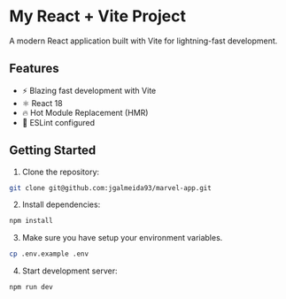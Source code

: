 # My React + Vite Project

A modern React application built with Vite for lightning-fast development.

## Features

- ⚡️ Blazing fast development with Vite
- ⚛️ React 18
- 🔥 Hot Module Replacement (HMR)
- 🎨 ESLint configured

## Getting Started

1. Clone the repository:

```bash
git clone git@github.com:jgalmeida93/marvel-app.git
```

2. Install dependencies:

```bash
npm install
```

3. Make sure you have setup your environment variables.

```bash
cp .env.example .env
```

4. Start development server:

```bash
npm run dev
```
